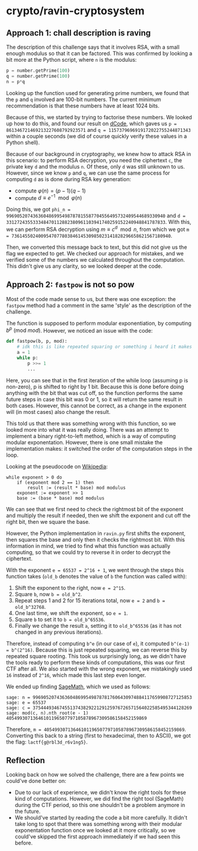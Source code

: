 # crypto/ravin-cryptosystem

## Approach 1: chall description is raving

The description of this challenge says that it involves RSA, with a small enough modulus so that it can be factored.
This was confirmed by looking a bit more at the Python script, where `n` is the modulus:

```py
p = number.getPrime(100)
q = number.getPrime(100)
n = p*q
```
Looking up the function used for generating prime numbers, we found that the `p` and `q` involved are 100-bit numbers. The current minimum recommendation is that these numbers have at least 1024 bits.

Because of this, we started by trying to factorise these numbers. We looked up how to do this, and found our result on [dCode](https://www.dcode.fr/prime-factors-decomposition), which gaves us `p = 861346721469213227608792923571` and `q = 1157379696919172022755244871343` within a couple seconds (we did of course quickly verify these values in a Python shell).

Because of our background in cryptography, we knew how to attack RSA in this scenario: to perform RSA decryption, you need the ciphertext `c`, the private key `d` and the modulus `n`. Of these, only `d` was still unknown to us. However, since we know `p` and `q`, we can use the same process for computing `d` as is done during RSA key generation:
- compute $\varphi(n) = (p - 1)(q - 1)$
- compute $d \equiv e^{-1} \mod \varphi(n)$

Doing this, we got `phi_n = 996905207436360486995498787815587704556495732409544689330940` and `d = 331272435533348470112882380961103941740259152240948841787833`. With this, we can perform RSA decryption using $m \equiv c^d \mod n$, from which we got `m = 736145502400954707780384614530985023141828296658621567180940`. 

Then, we converted this message back to text, but this did not give us the flag we expected to get. We checked our approach for mistakes, and we verified some of the numbers we calculated throughout the computation. This didn't give us any clarity, so we looked deeper at the code.

## Approach 2: `fastpow` is not so pow
Most of the code made sense to us, but there was one exception: the `fastpow` method had a comment in the same 'style' as the description of the challenge. 

The function is supposed to perform modular exponentiation, by computing $b^p \text{ (mod } mod)$. However, we noticed an issue with the code:
```py
def fastpow(b, p, mod):
    # idk this is like repeated squaring or something i heard it makes pow faster
    a = 1
    while p:
        p >>= 1
		...
```
Here, you can see that in the first iteration of the while loop (assuming p is non-zero), p is shifted to right by 1 bit. Because this is done before doing anything with the bit that was cut off, so the function performs the same future steps in case this bit was 0 or 1, so it will return the same result in both cases. However, this cannot be correct, as a change in the exponent will (in most cases) also change the result.

This told us that there was something wrong with this function, so we looked more into what it was really doing. There was an attempt to implement a binary right-to-left method, which is a way of computing modular exponentation. However, there is one small mistake the implementation makes: it switched the order of the computation steps in the loop.

Looking at the pseudocode on [Wikipedia](https://en.wikipedia.org/wiki/Modular_exponentiation#Right-to-left_binary_method):
```
while exponent > 0 do
	if (exponent mod 2 == 1) then
		result := (result * base) mod modulus
	exponent := exponent >> 1
	base := (base * base) mod modulus
```
We can see that we first need to check the rightmost bit of the exponent and multiply the result if needed, then we shift the exponent and cut off the right bit, then we square the base.

However, the Python implementation in `ravin.py` first shifts the exponent, then squares the base and only then it checks the rightmost bit. With this information in mind, we tried to find what this function was actually computing, so that we could try to reverse it in order to decrypt the ciphertext.

With the exponent `e = 65537 = 2^16 + 1`, we went through the steps this function takes (`old_b` denotes the value of `b` the function was called with):
1. Shift the exponent to the right, now `e = 2^15`.
2. Square `b`, now `b = old_b^2`.
3. Repeat steps 1 and 2 for 15 iterations total, now `e = 2` and `b = old_b^32768`.
4. One last time, we shift the exponent, so `e = 1`.
5. Square `b` to set it to `b = old_b^65536`.
6. Finally we change the result `a`, setting it to `old_b^65536` (as it has not changed in any previous iterations).

Therefore, instead of computing `b^e` (in our case of `e`), it computed `b^(e-1) = b^(2^16)`. Because this is just repeated squaring, we can reverse this by repeated square rooting. 
This took us surprisingly long, as we didn't have the tools ready to perform these kinds of computations, this was our first CTF after all.
We also started with the wrong exponent, we mistakingly used `16` instead of `2^16`, which made this last step even longer.

We ended up finding [SageMath](https://www.sagemath.org/), which we used as follows:
```sage
sage: n = 996905207436360486995498787817606430974884117659908727125853
sage: e = 65537
sage: c = 375444934674551374382922129125976726571564022585495344128269
sage: mod(c, n).nth_root(e - 1)
40549930713646101196507797105878967309586158452159869
```

Therefore, `m = 40549930713646101196507797105878967309586158452159869`. Converting this back to a string (first to hexadecimal, then to ASCII), we got the flag: `lactf{g@rbl3d_r6v1ng5}`.

## Reflection
Looking back on how we solved the challenge, there are a few points we could've done better on:
- Due to our lack of experience, we didn't know the right tools for these kind of computations. However, we did find the right tool (SageMath) during the CTF period, so this one shouldn't be a problem anymore in the future.
- We should've started by reading the code a bit more carefully. It didn't take long to spot that there was something wrong with their modular exponentation function once we looked at it more critically, so we could've skipped the first approach immediately if we had seen this before.
